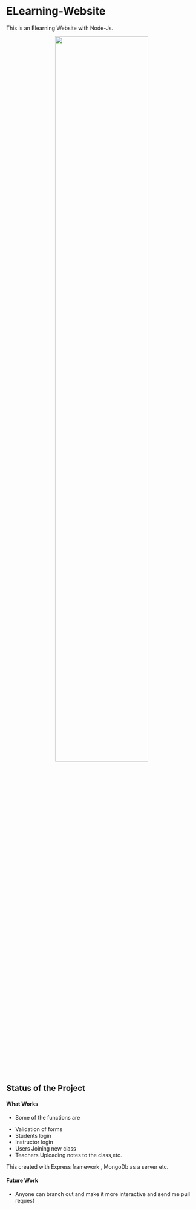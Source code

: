 # ELearning-Website

This is an Elearning Website with Node-Js.

<p align="center">
  <img width="70%" src="https://github.com/Vijayaraghavan-VR/Elearning-Website-/blob/master/Screenshot(337).png">
</p>


## Status of the Project

#### What Works
 
- Some of the functions are 
* Validation of forms
* Students login
* Instructor login
* Users Joining new class
* Teachers Uploading notes to the class,etc. 

This created with Express framework , MongoDb as a server etc. 

####  Future Work

* Anyone can branch out and make it more interactive and send me pull request


